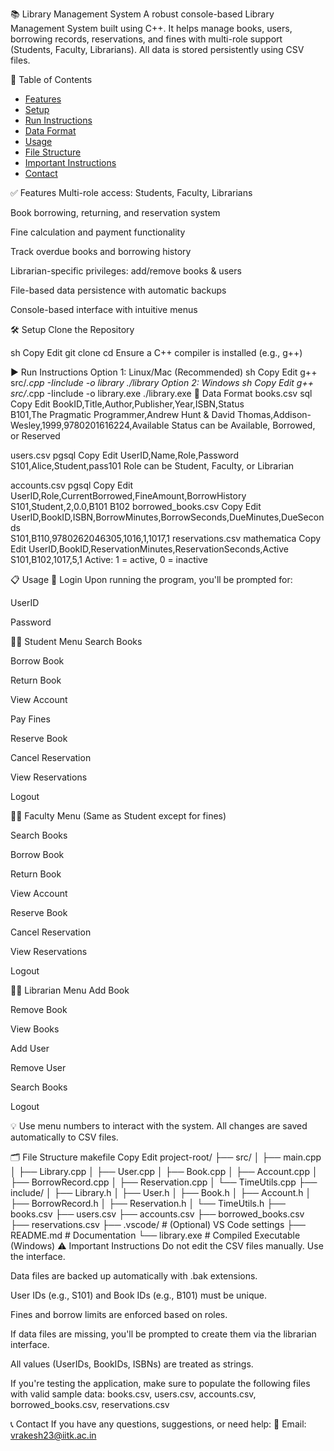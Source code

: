 📚 Library Management System
A robust console-based Library Management System built using C++. It helps manage books, users, borrowing records, reservations, and fines with multi-role support (Students, Faculty, Librarians). All data is stored persistently using CSV files.

📖 Table of Contents

- [Features](#features)
- [Setup](#setup)
- [Run Instructions](#run-instructions)
- [Data Format](#data-format)
- [Usage](#usage)
- [File Structure](#file-structure)
- [Important Instructions](#important-instructions)
- [Contact](#contact)

✅ Features
Multi-role access: Students, Faculty, Librarians

Book borrowing, returning, and reservation system

Fine calculation and payment functionality

Track overdue books and borrowing history

Librarian-specific privileges: add/remove books & users

File-based data persistence with automatic backups

Console-based interface with intuitive menus

🛠️ Setup
Clone the Repository

sh
Copy
Edit
git clone <your-repo-url>
cd <repo-folder>
Ensure a C++ compiler is installed (e.g., g++)

▶️ Run Instructions
Option 1: Linux/Mac (Recommended)
sh
Copy
Edit
g++ src/_.cpp -Iinclude -o library
./library
Option 2: Windows
sh
Copy
Edit
g++ src/_.cpp -Iinclude -o library.exe
./library.exe
📂 Data Format
books.csv
sql
Copy
Edit
BookID,Title,Author,Publisher,Year,ISBN,Status  
B101,The Pragmatic Programmer,Andrew Hunt & David Thomas,Addison-Wesley,1999,9780201616224,Available
Status can be Available, Borrowed, or Reserved

users.csv
pgsql
Copy
Edit
UserID,Name,Role,Password  
S101,Alice,Student,pass101
Role can be Student, Faculty, or Librarian

accounts.csv
pgsql
Copy
Edit
UserID,Role,CurrentBorrowed,FineAmount,BorrowHistory  
S101,Student,2,0.0,B101 B102
borrowed_books.csv
Copy
Edit
UserID,BookID,ISBN,BorrowMinutes,BorrowSeconds,DueMinutes,DueSeconds  
S101,B110,9780262046305,1016,1,1017,1
reservations.csv
mathematica
Copy
Edit
UserID,BookID,ReservationMinutes,ReservationSeconds,Active  
S101,B102,1017,5,1
Active: 1 = active, 0 = inactive

📋 Usage
🔐 Login
Upon running the program, you'll be prompted for:

UserID

Password

👨‍🎓 Student Menu
Search Books

Borrow Book

Return Book

View Account

Pay Fines

Reserve Book

Cancel Reservation

View Reservations

Logout

👩‍🏫 Faculty Menu
(Same as Student except for fines)

Search Books

Borrow Book

Return Book

View Account

Reserve Book

Cancel Reservation

View Reservations

Logout

🧑‍💼 Librarian Menu
Add Book

Remove Book

View Books

Add User

Remove User

Search Books

Logout

💡 Use menu numbers to interact with the system. All changes are saved automatically to CSV files.

🗂️ File Structure
makefile
Copy
Edit
project-root/
├── src/
│ ├── main.cpp
│ ├── Library.cpp
│ ├── User.cpp
│ ├── Book.cpp
│ ├── Account.cpp
│ ├── BorrowRecord.cpp
│ ├── Reservation.cpp
│ └── TimeUtils.cpp
├── include/
│ ├── Library.h
│ ├── User.h
│ ├── Book.h
│ ├── Account.h
│ ├── BorrowRecord.h
│ ├── Reservation.h
│ └── TimeUtils.h
├── books.csv
├── users.csv
├── accounts.csv
├── borrowed_books.csv
├── reservations.csv
├── .vscode/ # (Optional) VS Code settings
├── README.md # Documentation
└── library.exe # Compiled Executable (Windows)
⚠️ Important Instructions
Do not edit the CSV files manually. Use the interface.

Data files are backed up automatically with .bak extensions.

User IDs (e.g., S101) and Book IDs (e.g., B101) must be unique.

Fines and borrow limits are enforced based on roles.

If data files are missing, you'll be prompted to create them via the librarian interface.

All values (UserIDs, BookIDs, ISBNs) are treated as strings.

If you're testing the application, make sure to populate the following files with valid sample data:
books.csv, users.csv, accounts.csv, borrowed_books.csv, reservations.csv

📞 Contact
If you have any questions, suggestions, or need help:
📧 Email: vrakesh23@iitk.ac.in
